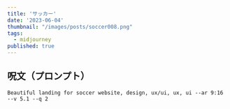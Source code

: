 ```yaml
---
title: 'サッカー'
date: '2023-06-04'
thumbnail: "/images/posts/soccer008.png"
tags:
  - midjourney
published: true
---
```


## 呪文（プロンプト）
```
Beautiful landing for soccer website, design, ux/ui, ux, ui --ar 9:16 --v 5.1 --q 2
```